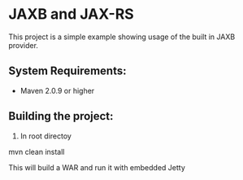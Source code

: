 JAXB and JAX-RS
===============
This project is a simple example showing usage of the built in JAXB provider.

System Requirements:
-------------------------
- Maven 2.0.9 or higher

Building the project:
-------------------------
1. In root directoy

mvn clean install

This will build a WAR and run it with embedded Jetty
